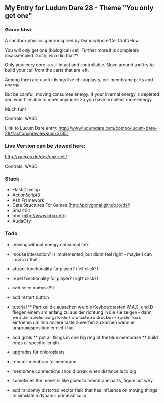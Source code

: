 

My Entry for Ludum Dare 28 - Theme "You only get one" 
-------------------------

### Game Idea

A sandbox physics game inspired by Osmos/Spore/CellCraft/Flow.

You will only get one (biological) cell. Further more it is completely disassembled. Gosh, who did that??

Only your very core is still intact and controllable. Move around and try to build your cell from the parts that are left. 

Among them are useful things like chloroplasts, cell membrane parts and energy. 

But be careful; moving consumes energy. If your internal energy is depleted you won't be able to move anymore. So you have to collect more energy. 

Much fun!

Controls: WASD

Link to Ludum Dare entry: http://www.ludumdare.com/compo/ludum-dare-28/?action=preview&uid=31351


### Live Version can be viewed here:

http://xaedes.de/dev/one-cell/
	
Controls: WASD

### Stack

* FlashDevelop
* ActionScript3
* Ash Framework
* Data Structures For Games (http://polygonal.github.io/ds/)
* SmartGit
* bfxr (http://www.bfxr.net/)
* AudaCity


### Todo
* moving without energy consumption?
* mouse interaction? is implemented, but didnt feel right - maybe I can improve that
* attract functionality for player? (left click?)
* repel functionality for player? (right click?)
* add mute button (!!!)
* add restart button
* tutorial
** Partikel die aussehen wie die Keyboardtasten W,A,S, und D fliegen einem am anfang zu aus der richtung in die sie zeigen - dann wird der spieler aufgefordert die taste zu drücken - spieler kurz einfrieren um ihm andere taste zuwerfen zu können wenn er ursprungsposition erreicht hat
* add goals
** put all things in one big ring of the blue membrane
** build rings of specific length

* upgrades für chloroplasts

* rename membran to membrane
* membrane connections should break when distance is to big
* sometimes the mover is like glued to membrane parts, figure out why

* add randomly distorted vector field that has influence on moving things to simulate a dynamic primeval soup
